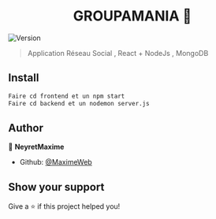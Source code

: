 <h1 align="center">GROUPAMANIA  👋</h1>
<p>
  <img alt="Version" src="https://img.shields.io/badge/version-1.0.0-blue.svg?cacheSeconds=2592000" />
</p>

> Application Réseau Social ,  React + NodeJs , MongoDB 

## Install

```sh
Faire cd frontend et un npm start 
Faire cd backend et un nodemon server.js
```

## Author

👤 **NeyretMaxime**

* Github: [@MaximeWeb](https://github.com/MaximeWeb)

## Show your support

Give a ⭐️ if this project helped you!
